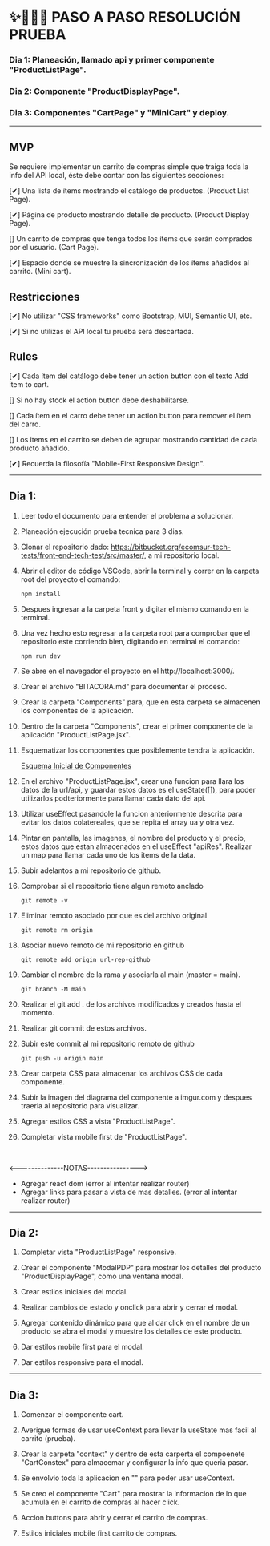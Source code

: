 # ✨📝🏃‍♀️ PASO A PASO RESOLUCIÓN PRUEBA

### Dia 1: Planeación, llamado api y primer componente "ProductListPage".
### Dia 2: Componente "ProductDisplayPage".
### Dia 3: Componentes "CartPage" y "MiniCart" y deploy.
<hr>

## MVP

Se requiere implementar un carrito de compras simple que traiga toda la info del API local, éste debe contar con las siguientes secciones:

[✔] Una lista de ítems mostrando el catálogo de productos. (Product List Page).

[✔] Página de producto mostrando detalle de producto. (Product Display Page).

[] Un carrito de compras que tenga todos los ítems que serán comprados por el usuario. (Cart Page).

[✔] Espacio donde se muestre la sincronización de los ítems añadidos al carrito. (Mini cart). 

## Restricciones
[✔] No utilizar "CSS frameworks" como Bootstrap, MUI, Semantic UI, etc.

[✔] Si no utilizas el API local tu prueba será descartada.

## Rules
[✔] Cada ítem del catálogo debe tener un action button con el texto Add item to cart.

[] Si no hay stock el action button debe deshabilitarse.

[] Cada ítem en el carro debe tener un action button para remover el ítem del carro.

[] Los items en el carrito se deben de agrupar mostrando cantidad de cada producto añadido.

[✔] Recuerda la filosofía "Mobile-First Responsive Design".
<hr>

## Dia 1:
1. Leer todo el documento para entender el problema a solucionar.

2. Planeación ejecución prueba tecnica para 3 dias.

3. Clonar el repositorio dado: https://bitbucket.org/ecomsur-tech-tests/front-end-tech-test/src/master/, a mi repositorio local.

4. Abrir el editor de código VSCode, abrir la terminal y correr en la carpeta root del proyecto el comando:
    ```
    npm install
    ```
5. Despues ingresar a la carpeta front y digitar el mismo comando en la terminal.

6. Una vez hecho esto regresar a la carpeta root para comprobar que el repositorio este corriendo bien, digitando en terminal el comando:
    ```
    npm run dev
    ```
7. Se abre en el navegador el proyecto en el http://localhost:3000/.

8. Crear el archivo "BITACORA.md" para documentar el proceso.

9. Crear la carpeta "Components" para, que en esta carpeta se almacenen los componentes de la aplicación.

10. Dentro de la carpeta "Components", crear el primer componente de la aplicación "ProductListPage.jsx".

11. Esquematizar los componentes que posiblemente tendra la aplicación.

    [Esquema Inicial de Componentes](https://i.imgur.com/a/2iuxvKN.jpg)

12. En el archivo "ProductListPage.jsx", crear una funcion para llara los datos de la url/api, y guardar estos datos es el useState([]), para poder utilizarlos podteriormente para llamar cada dato del api.

13. Utilizar useEffect pasandole la funcion anteriormente descrita para evitar los datos colatereales, que se repita el array ua y otra vez.

14. Pintar en pantalla, las imagenes, el nombre del producto y el precio, estos datos que estan almacenados en el useEffect "apiRes". Realizar un map para llamar cada uno de los items de la data.

15. Subir adelantos a mi repositorio de github.

16. Comprobar si el repositorio tiene algun remoto anclado
    ```
    git remote -v
    ```

17. Eliminar remoto asociado por que es del archivo original
    ```
    git remote rm origin
    ```

18. Asociar nuevo remoto de mi repositorio en github
    ```
    git remote add origin url-rep-github
    ```

19. Cambiar el nombre de la rama y asociarla al main (master = main).
    ```
    git branch -M main
    ```

20. Realizar el git add .  de los archivos modificados y creados hasta el momento.

21. Realizar git commit de estos archivos.

22. Subir este commit al mi repositorio remoto de github
    ```
    git push -u origin main
    ```
23. Crear carpeta CSS para almacenar los archivos CSS de cada componente.

24. Subir la imagen del diagrama del componente a imgur.com y despues traerla al repositorio para visualizar.

25. Agregar estilos CSS a vista "ProductListPage".

26. Completar vista mobile first de "ProductListPage".

<br>

<--------------NOTAS---------------->
- Agregar react dom (error al intentar realizar router)
- Agregar links para pasar a vista de mas detalles. (error al intentar realizar router)

<hr>

## Dia 2:

1. Completar vista "ProductListPage" responsive.

2. Crear el componente "ModalPDP" para mostrar los detalles del producto "ProductDisplayPage", como una ventana modal.

3. Crear estilos iniciales del modal.

4. Realizar cambios de estado y onclick para abrir y cerrar el modal.

5. Agregar contenido dinámico para que al dar click en el nombre de un producto se abra el modal y muestre los detalles de este producto.

6. Dar estilos mobile first para el modal.

7. Dar estilos responsive para el modal.

<hr>

## Dia 3:

1. Comenzar el componente cart.

2. Averigue formas de usar useContext para llevar la useState mas facil al carrito (prueba).

3. Crear la carpeta "context" y dentro de esta carperta el compoenete "CartConstex" para almacemar y configurar la info que queria pasar.

4. Se envolvio toda la aplicacion en "<CartProvider>" para poder usar useContext.

5. Se creo el componente "Cart" para mostrar la informacion de lo que acumula en el carrito de compras al hacer click.

6. Accion buttons para abrir y cerrar el carrito de compras.

7. Estilos iniciales mobile first carrito de compras.



